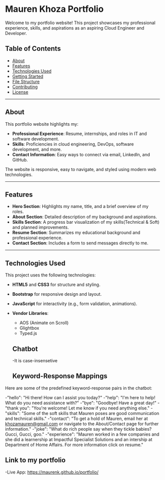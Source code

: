 # Mauren Khoza Portfolio

Welcome to my portfolio website! This project showcases my professional experience, skills, and aspirations as an aspiring Cloud Engineer and Developer.

## Table of Contents
- [About](#about)
- [Features](#features)
- [Technologies Used](#technologies-used)
- [Getting Started](#getting-started)
- [File Structure](#file-structure)
- [Contributing](#contributing)
- [License](#license)

---

## About
This portfolio website highlights my:
- **Professional Experience**: Resume, internships, and roles in IT and software development.
- **Skills**: Proficiencies in cloud engineering, DevOps, software development, and more.
- **Contact Information**: Easy ways to connect via email, LinkedIn, and GitHub.

The website is responsive, easy to navigate, and styled using modern web technologies.

---

## Features
- **Hero Section**: Highlights my name, title, and a brief overview of my roles.
- **About Section**: Detailed description of my background and aspirations.
- **Skills Section**: A progress bar visualization of my skills(Technical & Soft) and planned improvements.
- **Resume Section**: Summarizes my educational background and professional experience.
- **Contact Section**: Includes a form to send messages directly to me.

---

## Technologies Used
This project uses the following technologies:
- **HTML5** and **CSS3** for structure and styling.
- **Bootstrap** for responsive design and layout.
- **JavaScript** for interactivity (e.g., form validation, animations).
- **Vendor Libraries**:
  - AOS (Animate on Scroll)
  - Glightbox
  - Typed.js
 
  ## Chatbot
  -It is case-insensetive
  ## Keyword-Response Mappings
Here are some of the predefined keyword-response pairs in the chatbot:

-"hello": "Hi there! How can I assist you today?"
-"help": "I'm here to help! What do you need assistance with?"
-"bye": "Goodbye! Have a great day!"
-"thank you": "You're welcome! Let me know if you need anything else."
-"skills": "Some of the soft skills that Mauren poses are good communication and technical skills."
-"contact": "To get a hold of Mauren, email her at khozamauren@gmail.com or navigate to the About/Contact page for further information."
-"joke": "What do rich people say when they tickle babies? Gucci, Gucci, goo."
-"experience": "Mauren worked in a few companies and she did a learnership at Impactful Specialist Solutions and an intership at Department of Home Affairs. For more information click on resume."


## Link to my portfolio
-Live App: https://maurenk.github.io/portfolio/
